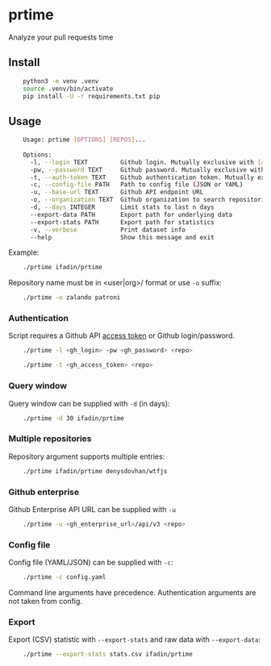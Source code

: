 # prtime

Analyze your pull requests time


## Install

```bash
    python3 -m venv .venv
    source .venv/bin/activate
    pip install -U -r requirements.txt pip
```

## Usage

```bash
    Usage: prtime [OPTIONS] [REPOS]...
    
    Options:
      -l, --login TEXT         Github login. Mutually exclusive with [auth_token] [required]
      -pw, --password TEXT     Github password. Mutually exclusive with [auth_token] [required]
      -t, --auth-token TEXT    Github authentication token. Mutually exclusive with [login, password] [required]
      -c, --config-file PATH   Path to config file (JSON or YAML)
      -u, --base-url TEXT      Github API endpoint URL
      -o, --organization TEXT  Github organization to search repositories in
      -d, --days INTEGER       Limit stats to last n days
      --export-data PATH       Export path for underlying data
      --export-stats PATH      Export path for statistics
      -v, --verbose            Print dataset info
      --help                   Show this message and exit
```

Example:

```bash
    ./prtime ifadin/prtime
```

Repository name must be in <user|org>/<repo> format or use `-o` suffix:

```bash
    ./prtime -o zalando patroni
```


### Authentication

Script requires a Github API [access token](https://github.com/settings/tokens) or Github login/password.

```bash
    ./prtime -l <gh_login> -pw <gh_password> <repo>
```

```bash
    ./prtime -t <gh_access_token> <repo>
```


### Query window

Query window can be supplied with `-d` (in days):

```bash
    ./prtime -d 30 ifadin/prtime
```


### Multiple repositories

Repository argument supports multiple entries:

```bash
    ./prtime ifadin/prtime denysdovhan/wtfjs
```


### Github enterprise

Github Enterprise API URL can be supplied with `-u`  

```bash
    ./prtime -u <gh_enterprise_url>/api/v3 <repo>
```


### Config file

Config file (YAML/JSON) can be supplied with `-c`:

```bash
    ./prtime -c config.yaml
```

Command line arguments have precedence. Authentication arguments are not taken from config.


### Export

Export (CSV) statistic with `--export-stats` and raw data with `--export-data`:

```bash
    ./prtime --export-stats stats.csv ifadin/prtime
```
